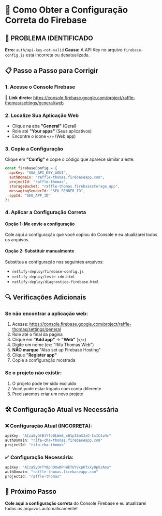 # 🔑 Como Obter a Configuração Correta do Firebase

## 🚨 PROBLEMA IDENTIFICADO
**Erro:** `auth/api-key-not-valid` 
**Causa:** A API Key no arquivo `firebase-config.js` está incorreta ou desatualizada.

## 📋 Passo a Passo para Corrigir

### 1. Acesse o Console Firebase
🔗 **Link direto:** https://console.firebase.google.com/project/raffle-thomas/settings/general/web

### 2. Localize Sua Aplicação Web
- Clique na aba **"General"** (Geral)
- Role até **"Your apps"** (Seus aplicativos)
- Encontre o ícone **`</>`** (Web app)

### 3. Copie a Configuração
Clique em **"Config"** e copie o código que aparece similar a este:
```javascript
const firebaseConfig = {
  apiKey: "SUA_API_KEY_AQUI",
  authDomain: "raffle-thomas.firebaseapp.com",
  projectId: "raffle-thomas",
  storageBucket: "raffle-thomas.firebasestorage.app",
  messagingSenderId: "SEU_SENDER_ID",
  appId: "SEU_APP_ID"
};
```

### 4. Aplicar a Configuração Correta

#### Opção 1: Me envie a configuração
Cole aqui a configuração que você copiou do Console e eu atualizarei todos os arquivos.

#### Opção 2: Substituir manualmente
Substitua a configuração nos seguintes arquivos:
- `netlify-deploy/firebase-config.js`
- `netlify-deploy/teste-cdn.html`
- `netlify-deploy/diagnostico-firebase.html`

## 🔍 Verificações Adicionais

### Se não encontrar a aplicação web:
1. Acesse: https://console.firebase.google.com/project/raffle-thomas/settings/general
2. Role até o final da página
3. Clique em **"Add app"** → **"Web"** (`</>`)
4. Digite um nome (ex: "Rifa Thomas Web")
5. **NÃO marque** "Also set up Firebase Hosting"
6. Clique **"Register app"**
7. Copie a configuração mostrada

### Se o projeto não existir:
1. O projeto pode ter sido excluído
2. Você pode estar logado com conta diferente
3. Precisaremos criar um novo projeto

## 🛠️ Configuração Atual vs Necessária

### ❌ Configuração Atual (INCORRETA):
```javascript
apiKey: "AIzaSyDtB1YfeOLWm6_xH1pI8mXJzO-IxIC4vHc"
authDomain: "rifa-cha-thomas.firebaseapp.com"
projectId: "rifa-cha-thomas"
```

### ✅ Configuração Necessária:
```javascript
apiKey: "AIzaSyDrTY8pnDXwDPnWkTGYVxpKTxXy8p8zAmo"
authDomain: "raffle-thomas.firebaseapp.com" 
projectId: "raffle-thomas"
```

## 🎯 Próximo Passo
**Cole aqui a configuração correta** do Console Firebase e eu atualizarei todos os arquivos automaticamente!
